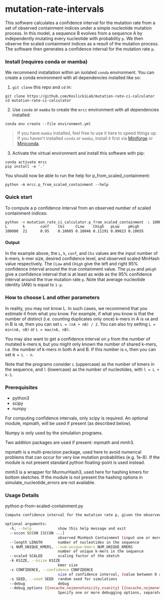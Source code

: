 # mutation-rate-intervals

This software calculates a confidence interval for the mutation rate from
a set of observed containment indices under a simple nucleotide mutation process.
In this model, a sequence B evolves from a sequence A by independently mutating 
every nucleotide with probability `p`. We then observe the scaled containment indices
as a result of the mutation process. The software then generates a confidence interval
for the mutation rate `p`.

### Install (requires conda or mamba)

We recommend installation within an isolated `conda` environment. You can create
a conda environment with all dependencies installed like so:

1. `git clone` this repo and `cd` in:

```
git clone https://github.com/KoslickiLab/mutation-rate-ci-calculator
cd mutation-rate-ci-calculator
```

2. Use `conda` or `mamba` to create the `mrcc` environment with all dependencies installed:

```
conda env create --file environment.yml
```
> If you have `mamba` installed, feel free to use it here to speed things up.
> If you haven't installed `conda` or `mamba`, install it first via
> [Miniforge](https://github.com/conda-forge/miniforge#mambaforge) or [Miniconda](https://docs.conda.io/en/latest/miniconda.html).


3. Activate the virtual environment and install this software with pip:
```
conda activate mrcc
pip install -e '.'
```

You should now be able to run the help for p_from_scaled_containment:

```
python -m mrcc.p_from_scaled_containment --help
```

### Quick start

To compute a p confidence interval from an observed number of scaled containment indices:

```bash
python -m mutation_rate_ci_calculator.p_from_scaled_containment -L 100K -k 21 -c 0.95 --sccon 0.10605
L       k       conf    Cks     CLow    CHigh   pLow    pHigh
100000  21      0.95    0.10605 0.10046 0.11191 0.09623 0.10655
```

#### Output
In the example above, the `L`, `k`, `conf`, and `Cks` values are the input number of k-mers, k-mer size, 
desired confidence level, and observed scaled MinHash value respectively. The `CLow`
and `CHigh` give the left and right 95% confidence interval around the true containment
value. The `pLow` and `pHigh` give a confidence interval that is at least as wide as the
95% confidence interval around the true mutation rate `p`. Note that average nucleotide
identity (ANI) is equal to `1-p`.

### How to choose L and other parameters
In reality, you may not know L. In such cases, we recommend that you estimate
it from what you know. For example, if what you know is that the number of
distinct (i.e. counting duplicates only once) k-mers in A is `nA` and in B is `nB`,
then you can set `L = (nA + nB) / 2`. You can also try setting `L = min(nA, nB)` or
`L = max(nA, nB)`.   

You may also want to get a confidence interval on `p` from the number
of mutated k-mers `N`, but you might only known the number of shared k-mers, i.e.
the number of k-mers in both A and B. If this number is `n`, then you can set
`N = L - n`.

Note that the programs consider `L` (uppercase) as the number of kmers in the
sequence, and `l` (lowercase) as the number of nucleotides, with `l = L + k-1`.

### Prerequisites

* python3
* scipy
* numpy

For computing confidence intervals, only scipy is required. An optional
module, mpmath, will be used if present (as described below).

Numpy is only used by the simulation programs.

Two addition packages are used if present: mpmath and mmh3.

mpmath is a multi-precision package, used here to avoid numerical problems that
can occur for very low mutation probabilities (e.g. 1e-8). If the module is not
present standard python floating-point is used instead.

mmh3 is a wrapper for MurmurHash3, used here for hashing kmers for bottom
sketches. If the module is not present the hashing options in
simulate_nucleotide_errors are not available.

### Usage Details

python p-from-scaled-containment.py

```bash
Compute confidence interval for the mutation rate p, given the observed number of mutated k-mers

optional arguments:
  -h, --help            show this help message and exit
  --sccon SCCON [SCCON ...]
                        observed MinHash Containment (input one or more values, separated by a space)
  --length LENGTH       number of nucleotides in the sequence
  -L NUM_UNIQUE_KMERS, --num-unique-kmers NUM_UNIQUE_KMERS
                        number of unique k-mers in the sequence
  --scaled SCALED       scaling factor of the sketch
  -k KSIZE, --ksize KSIZE
                        kmer size
  -c CONFIDENCE, --confidence CONFIDENCE
                        size of confidence interval, (value between 0 and 1)
  -s SEED, --seed SEED  random seed for simulations
  --debug               debug
  --debug_options [{nocache,nojmonotonicity,nsanity} [{nocache,nojmonotonicity,nsanity} ...]]
                        Specify one or more debugging options, separated by a space
```
